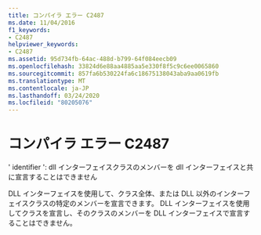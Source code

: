 ```yaml
---
title: コンパイラ エラー C2487
ms.date: 11/04/2016
f1_keywords:
- C2487
helpviewer_keywords:
- C2487
ms.assetid: 95d734fb-64ac-488d-b799-64f084eecb09
ms.openlocfilehash: 33824d6e88aa4885aa5e330f8f5c9c6ee0065860
ms.sourcegitcommit: 857fa6b530224fa6c18675138043aba9aa0619fb
ms.translationtype: MT
ms.contentlocale: ja-JP
ms.lasthandoff: 03/24/2020
ms.locfileid: "80205076"
---
```

# <a name="compiler-error-c2487"></a>コンパイラ エラー C2487

' identifier ': dll インターフェイスクラスのメンバーを dll インターフェイスと共に宣言することはできません

DLL インターフェイスを使用して、クラス全体、または DLL 以外のインターフェイスクラスの特定のメンバーを宣言できます。 DLL インターフェイスを使用してクラスを宣言し、そのクラスのメンバーを DLL インターフェイスで宣言することはできません。
